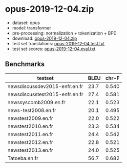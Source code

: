 # opus-2019-12-04.zip

* dataset: opus
* model: transformer
* pre-processing: normalization + tokenization + BPE
* download: [opus-2019-12-04.zip](https://object.pouta.csc.fi/OPUS-MT-models/en-fr/opus-2019-12-04.zip)
* test set translations: [opus-2019-12-04.test.txt](https://object.pouta.csc.fi/OPUS-MT-models/en-fr/opus-2019-12-04.test.txt)
* test set scores: [opus-2019-12-04.eval.txt](https://object.pouta.csc.fi/OPUS-MT-models/en-fr/opus-2019-12-04.eval.txt)

## Benchmarks

| testset               | BLEU  | chr-F |
|-----------------------|-------|-------|
| newsdiscussdev2015-enfr.en.fr 	| 23.7 	| 0.540 |
| newsdiscusstest2015-enfr.en.fr 	| 27.4 	| 0.581 |
| newssyscomb2009.en.fr 	| 22.1 	| 0.523 |
| news-test2008.en.fr 	| 20.1 	| 0.495 |
| newstest2009.en.fr 	| 22.0 	| 0.522 |
| newstest2010.en.fr 	| 23.3 	| 0.534 |
| newstest2011.en.fr 	| 24.4 	| 0.542 |
| newstest2012.en.fr 	| 22.8 	| 0.521 |
| newstest2013.en.fr 	| 24.0 	| 0.525 |
| Tatoeba.en.fr 	| 56.7 	| 0.682 |


